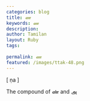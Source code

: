 ```yaml
---
categories: blog
title: ண
keywords: ண
description: 
author: Tamilan
layout: Ruby
tags: 
 
permalink: ண
featured: /images/ttak-48.png
---
```

  
[ ṇa ]  
  
The compound of ண் and அ